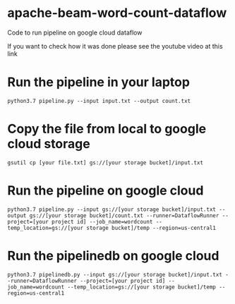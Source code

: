 # apache-beam-word-count-dataflow
Code to run pipeline on google cloud dataflow

If you want to check how it was done please see the youtube video at this link

# Run the pipeline in your laptop
`python3.7 pipeline.py --input input.txt --output count.txt`

# Copy the file from local to google cloud storage
`gsutil cp [your file.txt] gs://[your storage bucket]/input.txt`

# Run the pipeline on google cloud
`python3.7 pipeline.py --input gs://[your storage bucket]/input.txt --output gs://[your storage bucket]/count.txt --runner=DataflowRunner --project=[your project id] --job_name=wordcount --temp_location=gs://[your storage bucket]/temp --region=us-central1`

# Run the pipelinedb on google cloud
`python3.7 pipelinedb.py --input gs://[your storage bucket]/input.txt --runner=DataflowRunner --project=[your project id] --job_name=wordcount --temp_location=gs://[your storage bucket]/temp --region=us-central1`




